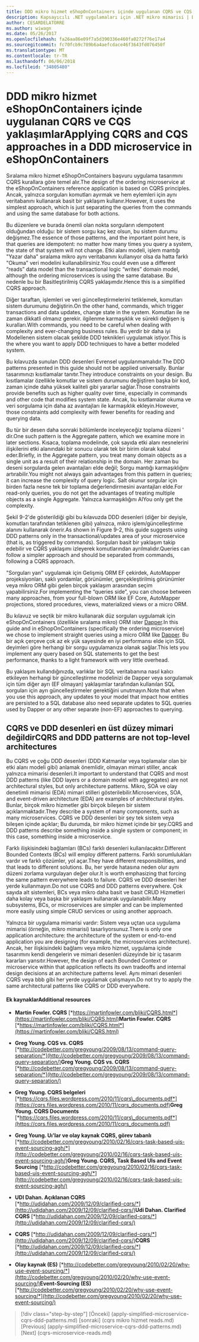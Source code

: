 ```yaml
---
title: DDD mikro hizmet eShopOnContainers içinde uygulanan CQRS ve CQS yaklaşımlar
description: Kapsayıcılı .NET uygulamaları için .NET mikro mimarisi | DDD mikro hizmet eShopOnContainers içinde uygulanan CQRS ve CQS yaklaşımlar
author: CESARDELATORRE
ms.author: wiwagn
ms.date: 05/26/2017
ms.openlocfilehash: fa26aa86e09f7a5d390336e460fa0272f76e17a4
ms.sourcegitcommit: fc70fcb9c789b6a4aefcdace46f3643fd076450f
ms.translationtype: MT
ms.contentlocale: tr-TR
ms.lasthandoff: 06/06/2018
ms.locfileid: "34805480"
---
```

# <a name="applying-cqrs-and-cqs-approaches-in-a-ddd-microservice-in-eshoponcontainers"></a><span data-ttu-id="fce63-103">DDD mikro hizmet eShopOnContainers içinde uygulanan CQRS ve CQS yaklaşımlar</span><span class="sxs-lookup"><span data-stu-id="fce63-103">Applying CQRS and CQS approaches in a DDD microservice in eShopOnContainers</span></span>

<span data-ttu-id="fce63-104">Sıralama mikro hizmet eShopOnContainers başvuru uygulama tasarımını CQRS kurallara göre temel alır.</span><span class="sxs-lookup"><span data-stu-id="fce63-104">The design of the ordering microservice at the eShopOnContainers reference application is based on CQRS principles.</span></span> <span data-ttu-id="fce63-105">Ancak, yalnızca sorguları komutları ayırmak ve hem eylemleri için aynı veritabanını kullanarak basit bir yaklaşım kullanır.</span><span class="sxs-lookup"><span data-stu-id="fce63-105">However, it uses the simplest approach, which is just separating the queries from the commands and using the same database for both actions.</span></span>

<span data-ttu-id="fce63-106">Bu düzenlere ve burada önemli olan nokta sorguların ıdempotent olduğundan olduğu: bir sistem sorgu kaç kez olsun, bu sistem durumu değişmez.</span><span class="sxs-lookup"><span data-stu-id="fce63-106">The essence of those patterns, and the important point here, is that queries are idempotent: no matter how many times you query a system, the state of that system will not change.</span></span> <span data-ttu-id="fce63-107">Etki alanı modeli, işlem mantığı "Yazar daha" sıralama mikro aynı veritabanını kullanıyor olsa da hatta farklı "Okuma" veri modelini kullanabilirsiniz.</span><span class="sxs-lookup"><span data-stu-id="fce63-107">You could even use a different “reads” data model than the transactional logic “writes” domain model, although the ordering microservices is using the same database.</span></span> <span data-ttu-id="fce63-108">Bu nedenle bu bir Basitleştirilmiş CQRS yaklaşımdır.</span><span class="sxs-lookup"><span data-stu-id="fce63-108">Hence this is a simplified CQRS approach.</span></span>

<span data-ttu-id="fce63-109">Diğer taraftan, işlemleri ve veri güncelleştirmelerini tetiklemek, komutları sistem durumunu değiştirin.</span><span class="sxs-lookup"><span data-stu-id="fce63-109">On the other hand, commands, which trigger transactions and data updates, change state in the system.</span></span> <span data-ttu-id="fce63-110">Komutları ile ne zaman dikkatli olmanız gerekir. ilgilenme karmaşıklık ve sürekli değişen iş kuralları.</span><span class="sxs-lookup"><span data-stu-id="fce63-110">With commands, you need to be careful when dealing with complexity and ever-changing business rules.</span></span> <span data-ttu-id="fce63-111">Bu yerdir bir daha iyi Modellenen sistem olacak şekilde DDD teknikleri uygulamak istiyor.</span><span class="sxs-lookup"><span data-stu-id="fce63-111">This is the where you want to apply DDD techniques to have a better modeled system.</span></span>

<span data-ttu-id="fce63-112">Bu kılavuzda sunulan DDD desenleri Evrensel uygulanmamalıdır.</span><span class="sxs-lookup"><span data-stu-id="fce63-112">The DDD patterns presented in this guide should not be applied universally.</span></span> <span data-ttu-id="fce63-113">Bunlar tasarımınızı kısıtlamalar tanıtır.</span><span class="sxs-lookup"><span data-stu-id="fce63-113">They introduce constraints on your design.</span></span> <span data-ttu-id="fce63-114">Bu kısıtlamalar özellikle komutlar ve sistem durumunu değiştiren başka bir kod, zaman içinde daha yüksek kaliteli gibi yararlar sağlar.</span><span class="sxs-lookup"><span data-stu-id="fce63-114">Those constraints provide benefits such as higher quality over time, especially in commands and other code that modifies system state.</span></span> <span data-ttu-id="fce63-115">Ancak, bu kısıtlamalar okuma ve veri sorgulama için daha az avantajları ile karmaşıklık ekleyin.</span><span class="sxs-lookup"><span data-stu-id="fce63-115">However, those constraints add complexity with fewer benefits for reading and querying data.</span></span>

<span data-ttu-id="fce63-116">Bu tür bir desen daha sonraki bölümlerde inceleyeceğiz toplama düzeni ' dir.</span><span class="sxs-lookup"><span data-stu-id="fce63-116">One such pattern is the Aggregate pattern, which we examine more in later sections.</span></span> <span data-ttu-id="fce63-117">Kısaca, toplama modelinde, çok sayıda etki alanı nesnelerini ilişkilerini etki alanındaki bir sonucu olarak tek bir birim olarak kabul eder.</span><span class="sxs-lookup"><span data-stu-id="fce63-117">Briefly, in the Aggregate pattern, you treat many domain objects as a single unit as a result of their relationship in the domain.</span></span> <span data-ttu-id="fce63-118">Her zaman bu deseni sorgularda gelen avantajları elde değil; Sorgu mantığı karmaşıklığını artırabilir.</span><span class="sxs-lookup"><span data-stu-id="fce63-118">You might not always gain advantages from this pattern in queries; it can increase the complexity of query logic.</span></span> <span data-ttu-id="fce63-119">Salt okunur sorgular için birden fazla nesne tek bir toplama değerlendirmesini avantajları elde.</span><span class="sxs-lookup"><span data-stu-id="fce63-119">For read-only queries, you do not get the advantages of treating multiple objects as a single Aggregate.</span></span> <span data-ttu-id="fce63-120">Yalnızca karmaşıklığını Al</span><span class="sxs-lookup"><span data-stu-id="fce63-120">You only get the complexity.</span></span>

<span data-ttu-id="fce63-121">Şekil 9-2'de gösterildiği gibi bu kılavuzda DDD desenleri (diğer bir deyişle, komutları tarafından tetiklenen gibi) yalnızca, mikro işlem/güncelleştirme alanını kullanarak önerir.</span><span class="sxs-lookup"><span data-stu-id="fce63-121">As shown in Figure 9-2, this guide suggests using DDD patterns only in the transactional/updates area of your microservice (that is, as triggered by commands).</span></span> <span data-ttu-id="fce63-122">Sorguları basit bir yaklaşım takip edebilir ve CQRS yaklaşımı izleyerek komutlarından ayrılmalıdır.</span><span class="sxs-lookup"><span data-stu-id="fce63-122">Queries can follow a simpler approach and should be separated from commands, following a CQRS approach.</span></span>

<span data-ttu-id="fce63-123">"Sorguları yan" uygulamak için Gelişmiş ORM EF çekirdek, AutoMapper projeksiyonları, saklı yordamlar, görünümler, gerçekleştirilmiş görünümler veya mikro ORM gibi gelen birçok yaklaşım arasından seçim yapabilirsiniz.</span><span class="sxs-lookup"><span data-stu-id="fce63-123">For implementing the “queries side”, you can choose between many approaches, from your full-blown ORM like EF Core, AutoMapper projections, stored procedures, views, materialized views or a micro ORM.</span></span>

<span data-ttu-id="fce63-124">Bu kılavuz ve seçtik bir mikro kullanarak düz sorguları uygulamak için eShopOnContainers (özellikle sıralama mikro) ORM ister [Dapper](https://github.com/StackExchange/dapper-dot-net).</span><span class="sxs-lookup"><span data-stu-id="fce63-124">In this guide and in eShopOnContainers (specifically the ordering microservice) we chose to implement straight queries using a micro ORM like [Dapper](https://github.com/StackExchange/dapper-dot-net).</span></span> <span data-ttu-id="fce63-125">Bu bir açık çerçeve çok az ek yük sayesinde en iyi performansı elde için SQL deyimleri göre herhangi bir sorgu uygulamanıza olanak sağlar.</span><span class="sxs-lookup"><span data-stu-id="fce63-125">This lets you implement any query based on SQL statements to get the best performance, thanks to a light framework with very little overhead.</span></span>

<span data-ttu-id="fce63-126">Bu yaklaşım kullandığınızda, varlıklar bir SQL veritabanına nasıl kalıcı etkileyen herhangi bir güncelleştirme modelinizi de Dapper veya sorgulamak için tüm diğer ayrı (EF olmayan) yaklaşımlar tarafından kullanılan SQL sorguları için ayrı güncelleştirmeler gerektiğini unutmayın.</span><span class="sxs-lookup"><span data-stu-id="fce63-126">Note that when you use this approach, any updates to your model that impact how entities are persisted to a SQL database also need separate updates to SQL queries used by Dapper or any other separate (non-EF) approaches to querying.</span></span>

## <a name="cqrs-and-ddd-patterns-are-not-top-level-architectures"></a><span data-ttu-id="fce63-127">CQRS ve DDD desenleri en üst düzey mimari değildir</span><span class="sxs-lookup"><span data-stu-id="fce63-127">CQRS and DDD patterns are not top-level architectures</span></span>

<span data-ttu-id="fce63-128">Bu CQRS ve çoğu DDD desenleri (DDD Katmanlar veya toplamalar olan bir etki alanı modeli gibi) anlamak önemlidir, olmayan mimari stiller, ancak yalnızca mimarisi desenleri.</span><span class="sxs-lookup"><span data-stu-id="fce63-128">It important to understand that CQRS and most DDD patterns (like DDD layers or a domain model with aggregates) are not architectural styles, but only architecture patterns.</span></span> <span data-ttu-id="fce63-129">Mikro, SOA ve olay denetimli mimarisi (EDA) mimari stilleri gösterilebilir.</span><span class="sxs-lookup"><span data-stu-id="fce63-129">Microservices, SOA, and event-driven architecture (EDA) are examples of architectural styles.</span></span> <span data-ttu-id="fce63-130">Bunlar, birçok mikro hizmetler gibi birçok bileşen bir sistem açıklanmaktadır.</span><span class="sxs-lookup"><span data-stu-id="fce63-130">They describe a system of many components, such as many microservices.</span></span> <span data-ttu-id="fce63-131">CQRS ve DDD desenleri bir şey tek sistem veya bileşen içinde açıklar; Bu durumda, bir mikro hizmet içinde bir şey.</span><span class="sxs-lookup"><span data-stu-id="fce63-131">CQRS and DDD patterns describe something inside a single system or component; in this case, something inside a microservice.</span></span>

<span data-ttu-id="fce63-132">Farklı ilişkisindeki bağlamları (BCs) farklı desenleri kullanılacaktır.</span><span class="sxs-lookup"><span data-stu-id="fce63-132">Different Bounded Contexts (BCs) will employ different patterns.</span></span> <span data-ttu-id="fce63-133">Farklı sorumlulukları vardır ve farklı çözümler, yol açar.</span><span class="sxs-lookup"><span data-stu-id="fce63-133">They have different responsibilities, and that leads to different solutions.</span></span> <span data-ttu-id="fce63-134">Bu, her yerde hatasına neden olur aynı düzeni zorlama vurgulayan değer olur.</span><span class="sxs-lookup"><span data-stu-id="fce63-134">It is worth emphasizing that forcing the same pattern everywhere leads to failure.</span></span> <span data-ttu-id="fce63-135">CQRS ve DDD desenleri her yerde kullanmayın.</span><span class="sxs-lookup"><span data-stu-id="fce63-135">Do not use CQRS and DDD patterns everywhere.</span></span> <span data-ttu-id="fce63-136">Çok sayıda alt sistemleri, BCs veya mikro daha basit ve basit CRUD Hizmetleri daha kolay veya başka bir yaklaşım kullanarak uygulanabilir.</span><span class="sxs-lookup"><span data-stu-id="fce63-136">Many subsystems, BCs, or microservices are simpler and can be implemented more easily using simple CRUD services or using another approach.</span></span>

<span data-ttu-id="fce63-137">Yalnızca bir uygulama mimarisi vardır: Sistem veya uçtan uca uygulama mimarisi (örneğin, mikro mimarisi) tasarlıyorsunuz.</span><span class="sxs-lookup"><span data-stu-id="fce63-137">There is only one application architecture: the architecture of the system or end-to-end application you are designing (for example, the microservices architecture).</span></span> <span data-ttu-id="fce63-138">Ancak, her ilişkisindeki bağlamı veya mikro hizmet, uygulama içinde tasarımını kendi dengelerin ve mimari desenleri düzeyinde bir iç tasarım kararları yansıtır.</span><span class="sxs-lookup"><span data-stu-id="fce63-138">However, the design of each Bounded Context or microservice within that application reflects its own tradeoffs and internal design decisions at an architecture patterns level.</span></span> <span data-ttu-id="fce63-139">Aynı mimari desenleri CQRS veya bbb gibi her yerde uygulamak çalışmayın.</span><span class="sxs-lookup"><span data-stu-id="fce63-139">Do not try to apply the same architectural patterns like CQRS or DDD everywhere.</span></span>

####  <a name="additional-resources"></a><span data-ttu-id="fce63-140">Ek kaynaklar</span><span class="sxs-lookup"><span data-stu-id="fce63-140">Additional resources</span></span>

-   <span data-ttu-id="fce63-141">**Martin Fowler. CQRS**
    [*https://martinfowler.com/bliki/CQRS.html*](https://martinfowler.com/bliki/CQRS.html)</span><span class="sxs-lookup"><span data-stu-id="fce63-141">**Martin Fowler. CQRS**
[*https://martinfowler.com/bliki/CQRS.html*](https://martinfowler.com/bliki/CQRS.html)</span></span>

-   <span data-ttu-id="fce63-142">**Greg Young. CQS vs. CQRS**
    [*http://codebetter.com/gregyoung/2009/08/13/command-query-separation/*](http://codebetter.com/gregyoung/2009/08/13/command-query-separation/)</span><span class="sxs-lookup"><span data-stu-id="fce63-142">**Greg Young. CQS vs. CQRS**
[*http://codebetter.com/gregyoung/2009/08/13/command-query-separation/*](http://codebetter.com/gregyoung/2009/08/13/command-query-separation/)</span></span>

-   <span data-ttu-id="fce63-143">**Greg Young. CQRS belgeleri**
    [*https://cqrs.files.wordpress.com/2010/11/cqrs\_documents.pdf*](https://cqrs.files.wordpress.com/2010/11/cqrs_documents.pdf)</span><span class="sxs-lookup"><span data-stu-id="fce63-143">**Greg Young. CQRS Documents**
[*https://cqrs.files.wordpress.com/2010/11/cqrs\_documents.pdf*](https://cqrs.files.wordpress.com/2010/11/cqrs_documents.pdf)</span></span>

-   <span data-ttu-id="fce63-144">**Greg Young. Uı'lar ve olay kaynak CQRS, görev tabanlı**
    [*http://codebetter.com/gregyoung/2010/02/16/cqrs-task-based-uis-event-sourcing-agh/*](http://codebetter.com/gregyoung/2010/02/16/cqrs-task-based-uis-event-sourcing-agh/)</span><span class="sxs-lookup"><span data-stu-id="fce63-144">**Greg Young. CQRS, Task Based UIs and Event Sourcing**
[*http://codebetter.com/gregyoung/2010/02/16/cqrs-task-based-uis-event-sourcing-agh/*](http://codebetter.com/gregyoung/2010/02/16/cqrs-task-based-uis-event-sourcing-agh/)</span></span>

-   <span data-ttu-id="fce63-145">**UDI Dahan. Açıklanan CQRS**
    [*http://udidahan.com/2009/12/09/clarified-cqrs/*](http://udidahan.com/2009/12/09/clarified-cqrs/)</span><span class="sxs-lookup"><span data-stu-id="fce63-145">**Udi Dahan. Clarified CQRS**
[*http://udidahan.com/2009/12/09/clarified-cqrs/*](http://udidahan.com/2009/12/09/clarified-cqrs/)</span></span>

-   <span data-ttu-id="fce63-146">**CQRS**
    [*http://udidahan.com/2009/12/09/clarified-cqrs/*](http://udidahan.com/2009/12/09/clarified-cqrs/)</span><span class="sxs-lookup"><span data-stu-id="fce63-146">**CQRS**
[*http://udidahan.com/2009/12/09/clarified-cqrs/*](http://udidahan.com/2009/12/09/clarified-cqrs/)</span></span>

-   <span data-ttu-id="fce63-147">**Olay kaynak (ES)**
    [*http://codebetter.com/gregyoung/2010/02/20/why-use-event-sourcing/*](http://codebetter.com/gregyoung/2010/02/20/why-use-event-sourcing/)</span><span class="sxs-lookup"><span data-stu-id="fce63-147">**Event-Sourcing (ES)**
[*http://codebetter.com/gregyoung/2010/02/20/why-use-event-sourcing/*](http://codebetter.com/gregyoung/2010/02/20/why-use-event-sourcing/)</span></span>


>[!div class="step-by-step"]
<span data-ttu-id="fce63-148">[Önceki] (apply-simplified-microservice-cqrs-ddd-patterns.md) [sonraki] (cqrs mikro hizmet reads.md)</span><span class="sxs-lookup"><span data-stu-id="fce63-148">[Previous] (apply-simplified-microservice-cqrs-ddd-patterns.md) [Next] (cqrs-microservice-reads.md)</span></span>
